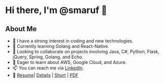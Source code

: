 # Hi there, I'm @smaruf 👋

## About Me

- 👀 I have a strong interest in coding and new technologies.
- 🌱 Currently learning Golang and React-Native.
- 💞️ Looking to collaborate on projects involving Java, C#, Python, Flask, jQuery, Spring, Golang, and Echo.
- 🌱 Eager to learn about AWS, Google Cloud, and Azure.
- 📫 You can reach me via [LinkedIn](https://www.linkedin.com/in/muhammad-shamsul-maruf-79905161/).
- 🏬 [Resume](https://github.com/smaruf/readings/blob/master/interview/docs/Muhammad_Shamsul_Maruf_CV.pdf)| [Details](https://github.com/smaruf/readings/blob/master/interview/docs/Resume_Details.md) | [Short](https://github.com/smaruf/readings/blob/master/interview/docs/README.md) | [PDF](https://github.com/smaruf/readings/blob/master/interview/docs/Muhammad_Shamsul_Maruf_Detail_CV_250707_2.pdf)

<!---
smaruf/smaruf is a ✨ special ✨ repository because its `README.md` (this file) appears on your GitHub profile.
You can click the Preview link to take a look at your changes.
--->
